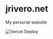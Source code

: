 # jrivero.net

My personal website

![Vercel Deploy](https://therealsujitk-vercel-badge.vercel.app/?app=jrivero-net)

